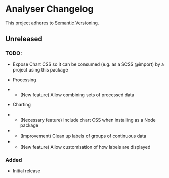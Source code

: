 # Analyser Changelog

This project adheres to [Semantic Versioning](https://semver.org/spec/v2.0.0.html).

## Unreleased

### TODO:

* Expose Chart CSS so it can be consumed (e.g. as a SCSS @import) by a project using this package

* Processing
* * (New feature) Allow combining sets of processed data

* Charting
* * (Necessary feature) Include chart CSS when installing as a Node package
* * (Improvement) Clean up labels of groups of continuous data
* * (New feature) Allow customisation of how labels are displayed

### Added

* Initial release
